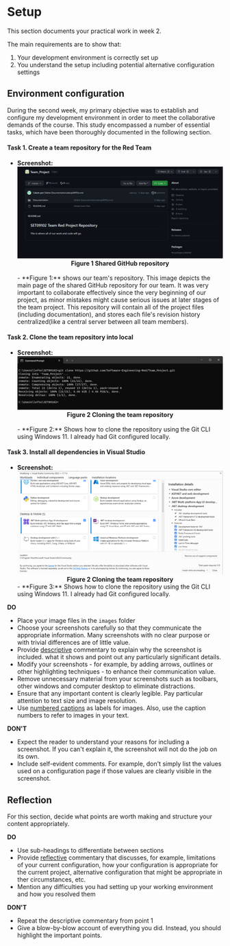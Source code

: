 # Setup

This section documents your practical work in week 2.

The main requirements are to show that:

1. Your development environment is correctly set up
2. You understand the setup including potential alternative configuration settings

## Environment configuration

During the second week, my primary objective was to establish and configure my development environment in order to meet the collaborative demands of the course. This study encompassed a number of essential tasks, which have been thoroughly documented in the following section.

#### Task 1. Create a team repository for the Red Team
 
- **Screenshot:** ![Screenshot1](./images/Screenshot_repo.png)
  <figcaption align = "center"><b>Figure 1 Shared GitHub repository</b></figcaption><br>
  - **Figure 1:** shows our team's repository. This image depicts the main page of the shared GitHub repository for our team. It was very important to collaborate effectively since the very beginning of our project, as minor mistakes might cause serious issues at later stages of the team project. This repository will contain all of the project files (including documentation), and stores each file's revision history centralized(like a central server between all team members).

#### Task 2. Clone the team repository into local
- **Screenshot:** ![Screenshot 2](./images/Screenshot_gitclone.png)
  <figcaption align = "center"><b>Figure 2 Cloning the team repository</b></figcaption><br>
  - **Figure 2:** Shows how to clone the repository using the Git CLI using Windows 11. I already had Git configured locally.

#### Task 3. Install all dependencies in Visual Studio
- **Screenshot:** ![Screenshot 3](./images/Screenshot_MAUIinstall.png)
  <figcaption align = "center"><b>Figure 2 Cloning the team repository</b></figcaption>
  - **Figure 3:** Shows how to clone the repository using the Git CLI using Windows 11. I already had Git configured locally.

  
**DO**

* Place your image files in the `images` folder
* Choose your screenshots carefully so that they communicate the appropriate information.
  Many screenshots with no clear purpose or with trivial differences are of little value.
* Provide <ins>descriptive</ins> commentary to explain why the screenshot is included. 
  what it shows and point out any particularly significant details.
* Modify your screenshots - for example, by adding arrows, outlines or other highlighting 
  techniques - to enhance their communication value.
* Remove unnecessary material from your screenshots such as toolbars, other windows and 
  computer desktop to eliminate distractions.
* Ensure that any important content is clearly legible. Pay particular attention to text
  size and image resolution.
* Use [numbered captions](https://towardsdev.com/3-ways-to-add-a-caption-to-an-image-using-markdown-f2ca30562be6) 
  as labels for images. Also, use the caption numbers to refer to images in your text.

**DON'T**

* Expect the reader to understand your reasons for including a screenshot. If you can't
  explain it, the screenshot will not do the job on its own.
* Include self-evident comments. For example, don't simply list the values used on a
  configuration page if those values are clearly visible in the screenshot.

## Reflection

For this section, decide what points are worth making and structure your content 
appropriately.

**DO**

* Use sub-headings to differentiate between sections
* Provide <ins>reflective</ins> commentary that discusses, for example, limitations of
  your current configuration, how your configuration is appropriate for the current 
  project, alternative configuration that might be appropriate in ther circumstances, 
  etc.
* Mention any difficulties you had setting up your working environment and how you 
  resolved them

**DON'T**

* Repeat the descriptive commentary from point 1
* Give a blow-by-blow account of everything you did. Instead, you should highlight 
  the important points.

